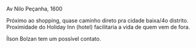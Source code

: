 Av Nilo Peçanha, 1600 

Próximo ao shopping, quase caminho direto pra cidade baixa/4o distrito. Proximidade do Holiday Inn (hotel) facilitaria a vida de quem vem de fora. 

Ílson Bolzan tem um possível contato.